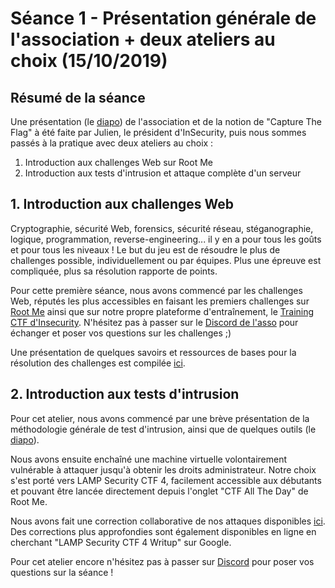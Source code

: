 # Séance 1 - Présentation générale de l'association + deux ateliers au choix (15/10/2019)

## Résumé de la séance

Une présentation (le [diapo](https://docs.google.com/presentation/d/1KUhpVRjGNFFNn1aSnvT9z4WGCk1u2o34ZU6L_rk5awM/edit?usp=sharing)) de l'association et de la notion de "Capture The Flag" à été faite par Julien, le président d'InSecurity, puis nous sommes passés à la pratique avec deux ateliers au choix :

1. Introduction aux challenges Web sur Root Me
2. Introduction aux tests d'intrusion et attaque complète d'un serveur

## 1. Introduction aux challenges Web

Cryptographie, sécurité Web, forensics,  sécurité réseau, stéganographie, logique, programmation,  reverse-engineering... il y en a pour tous les goûts et pour tous les  niveaux ! Le but du jeu est de résoudre le plus de challenges possible,  individuellement ou par équipes. Plus une épreuve est compliquée, plus  sa résolution rapporte de points.

Pour cette première séance, nous avons commencé par les challenges Web, réputés les plus accessibles en faisant les premiers challenges sur [Root Me](https://www.root-me.org/fr/Challenges/Web-Serveur/) ainsi que sur notre propre plateforme d'entraînement, le [Training CTF d'Insecurity](https://training-ctf.insecurity-insa.fr/). N'hésitez pas à passer sur le [Discord de l'asso](https://discord.com/invite/WrxXVNh) pour échanger et poser vos questions sur les challenges ;)

Une présentation de quelques savoirs et ressources de bases pour la résolution des challenges est compilée [ici](../../../resources/introductions/introduction-web.md).

## 2. Introduction aux tests d'intrusion

Pour cet atelier, nous avons commencé par une brève présentation de la méthodologie générale de test d'intrusion, ainsi que de quelques outils (le [diapo](https://docs.google.com/presentation/d/1S5Y8R5eJz3e_1dX639O5KEr1VdxCJ2Bn4gjLhS9p1cI/edit?usp=sharing)).

Nous avons ensuite enchaîné une machine virtuelle volontairement vulnérable à attaquer jusqu'à obtenir les droits administrateur. Notre choix s'est porté vers LAMP Security CTF 4, facilement accessible aux débutants et pouvant être lancée directement depuis l'onglet "CTF All The Day" de Root Me.

Nous avons fait une correction collaborative de nos attaques disponibles [ici](https://docs.google.com/document/d/1qWc0PbX60qJqovd-NHJMfGEKXN6JSNGXjBhijoXU0pY/edit#heading=h.5lkswpbjluuk). Des corrections plus approfondies sont également disponibles en ligne en cherchant "LAMP Security CTF 4 Writup" sur Google.

Pour cet atelier encore n'hésitez pas à passer sur [Discord](https://discord.com/invite/WrxXVNh) pour poser vos questions sur la séance !


